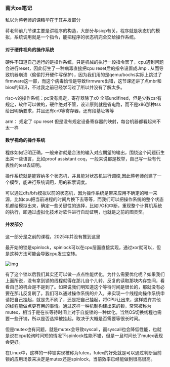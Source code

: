 ### 南大os笔记

私以为蒋老师的课精华在于其并发部分

蒋老师前几节课主要是讲程序的构造，大部分与sicp有关，程序就是状态机的模拟，系统调用就是一个指令，能把程序的状态机完全交给操作系统。

#### 对于硬件视角的操作系统

硬件不知道自己运行的是操作系统，只是机械的执行一段指令罢了，cpu遇到问题会进行reset，因此衍生了一种病毒直接把cpu reset后的指令设置成Jmp . 从而导致机器崩溃（偷偷打开硬件写保护），因为我们用的是qemu/bochs实际上跳过了firmware这一部，而这个病毒恰恰是导致firmware出错，这节课还讲了点mbr和bios的知识，不过我之前已经学习过了所以并没有了解太多。

risc-v的操作系统：pc没有规定，寄存器除了x0 全部undifined，但是少数csr有规定，软件可以做的，硬件绝对不管，设计原则就是省电路，而不是x86那种tss给出明确要求，并且还有cr0等寄存器，还有段基址等等

arm： 规定了 cpu reset 但是没有规定设备寄存器的映射，每台机器都看起来不太一样

#### 数学视角的操作系统

程序如何证明正确，一般来讲就是合法的输入对应期望的输出，围绕这个问题衍生出来一些语言，比如proof assistant coq，一般来说都是枚举，自己写一些有代表性的test去证明。

操作系统就是能容纳多个状态机，并且能对状态机进行调控,因此蒋老师创建了一个模型，能进行系统调用，用的彩票调度。

可以通过dfs/bfs模拟以前的状态机，因为操作系统是带来应用不确定的唯一来源，比如cpu把当前进程的时间片换下去等等，而我们可以把操作系统的整个状态机都给模拟出来，确定一些关键性的选择，比如I/O和中断，重现整个计算机系统的执行，即通过虚拟化技术对软件进行自动证明，也就是之前的图灵奖。

#### 并发部分

这一部分是之前的课程，2025年并没有推到这里

最开始的锁是spinlock，spinlock可以在cpu层面直接实现，通过xor就可以，但是这种方法可能会导致cpu发生空转。

![img](https://pica.zhimg.com/50/v2-e5bff3f8a8b62011efe68158eeba7866_720w.jpg?source=2c26e567)

有了这个锁以后我们其实还可以做一点点性能优化，为什么需要优化呢？如果我们上面所说，没有拿到锁的线程就得在那儿自个儿转，反复的读取那块内存空间，看看自己的机会是不是到了。如果说我们明知道这个等待时间是很长的，那就没有必要在那儿反复刷了。我们可以通过操作系统的介入，来实现一个线程向操作系统申请把自己挂起，就是先不刷了，还是把自己挂起，将CPU让出来，这样或许其他的线程能做点更有用的事情。通过这样一种机制构建出来的锁，常常被称为mutex，相当于是在长等待时间上对于自旋锁的一种优化。当然OS切换线程也需要一些开销，所以是否选择被挂起，取决于大概是否需要等很长时间。

但是mutex也有问题，就是mutex会导致syscall，而syscall也会降低性能，也就是说在cpu轮询时间短的情况下spinlock性能不错，但是一旦时间长了mutex表现会更好。

在Linux中，这样的一种锁实现被称为futex，futex的好处就是可以通过判断当前锁的应用场景来决定是mutex还是spinlock，当前效率已经能做到很高很高。
